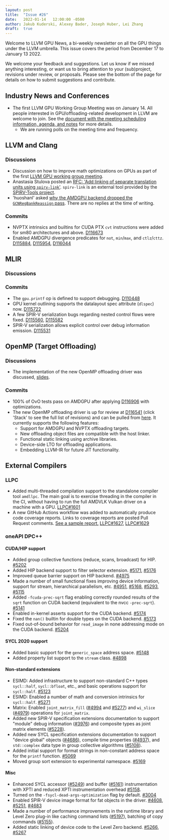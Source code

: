 ```yaml
---
layout: post
title:  "Issue #26"
date:   2022-01-14   12:00:00 -0500
author: Jakub Kuderski, Alexey Bader, Joseph Huber, Lei Zhang
draft:  true
---
```


Welcome to LLVM GPU News, a bi-weekly newsletter on all the GPU things under the LLVM umbrella.
This issue covers the period from December 17 to January 13 2022.

We welcome your feedback and suggestions. Let us know if we missed anything interesting, or want us to bring attention to your (sub)project, revisions under review, or proposals. Please see the bottom of the page for details on how to submit suggestions and contribute.


## Industry News and Conferences

*  The first LLVM GPU Working Group Meeting was on January 14. All people interested in GPU/offloading-related development in LLVM are welcome to join. See the [document with the meeting scheduling information, agenda, and notes](https://docs.google.com/document/d/1m_oSe1HwtWdQ2JUmMRTAVHbUS7Dv4MRsqptiYcgK6iI) for more details.
   *  We are running polls on the meeting time and frequency.


##  LLVM and Clang

### Discussions

*  Discussion on how to improve math optimizations on GPUs as part of the first [LLVM GPU working group meeting](https://docs.google.com/document/d/1m_oSe1HwtWdQ2JUmMRTAVHbUS7Dv4MRsqptiYcgK6iI/edit#heading=h.k8ma1s401a1).
*  Anastasia Stulova posted an [RFC: 'Add linking of separate translation units using `spirv-link`'](https://lists.llvm.org/pipermail/cfe-dev/2022-January/069658.html). `spirv-link` is an external tool provided by the [SPIRV-Tools project](https://github.com/KhronosGroup/SPIRV-Tools#linker).
*  'huoshanl' asked [why the AMDGPU backend dropped the `GCNRegBankReassign` pass](https://llvm.discourse.group/t/gcnregbankreassign-pass-issue/5303). There are no replies at the time of writing.

### Commits

*  NVPTX intrinsics and builtins for CUDA PTX `cvt` instructions were added for sm80 architectures and above. [D116673](https://reviews.llvm.org/D116673)
*  Enabled AMDGPU divergence predicates for `not`, `min`/`max`, and `ctlz`/`cttz`. [D115884](https://reviews.llvm.org/D115884), [D115954](https://reviews.llvm.org/D115954), [D116044](https://reviews.llvm.org/D116044)


## MLIR

### Discussions

### Commits

*  The `gpu.printf` op is defined to support debugging. [D110448](https://reviews.llvm.org/D110448)
*  GPU kernel outlining supports the datalayout spec attribute (`dlspec`) now. [D115722](https://reviews.llvm.org/D115722)
*  A few SPIR-V serialization bugs regarding nested control flows were fixed. [D115560](https://reviews.llvm.org/D115560), [D115582](https://reviews.llvm.org/D115582)
*  SPIR-V serialization allows explicit control over debug information emission. [D115531](https://reviews.llvm.org/D115531)


## OpenMP (Target Offloading)

### Discussions

*  The implementation of the new OpenMP offloading driver was discussed, [slides](https://docs.google.com/presentation/d/1QXKSdBWhLaUHyrI-dgd2yHMux3w_q2EF2sROyO0u52k).

### Commits

*  100% of OvO tests pass on AMDGPU after applying [D116906](https://reviews.llvm.org/D116906) with optimizations.
*  The new OpenMP offloading driver is up for review at [D116541](https://reviews.llvm.org/D116541) (click 'Stack' to see the full list of revisions) and can be pulled from [here](https://github.com/jhuber6/llvm-project/tree/NewDriver). It currently supports the following features:
   *  Support for AMDGPU and NVPTX offloading targets.
   *  New offloading object files are compatible with the host linker.
   *  Functional static linking using archive libraries.
   *  Device-side LTO for offloading applications.
   *  Embedding LLVM-IR for future JIT functionality.


## External Compilers

### LLPC

*  Added multi-threaded compilation support to the standalone compiler tool `amdllpc`. The main goal is to exercise threading in the compiler in the CI, without having to run the full AMDVLK Vulkan driver on a machine with a GPU. [LLPC#1601](https://github.com/GPUOpen-Drivers/llpc/pull/1601)
*  A new GitHub Actions workflow was added to automatically produce code coverage reports. Links to coverage reports are posted Pull Request comments. [See a sample report.](https://github.com/GPUOpen-Drivers/llpc/pull/1620#issuecomment-1010621514) [LLPC#1627](https://github.com/GPUOpen-Drivers/llpc/pull/1627), [LLPC#1629](https://github.com/GPUOpen-Drivers/llpc/pull/1629)

### oneAPI DPC++

#### CUDA/HIP support

*  Added group collective functions (reduce, scans, broadcast) for HIP. [#5202](https://github.com/intel/llvm/pull/5202)
*  Added HIP backend support to filter selector extension. [#5171](https://github.com/intel/llvm/pull/5171), [#5176](https://github.com/intel/llvm/pull/5176)
*  Improved queue barrier support on HIP backend. [#4975](https://github.com/intel/llvm/pull/4975)
*  Made a number of small functional fixes improving device information, support for stream, hierarchical parallelism, etc. [#4951](https://github.com/intel/llvm/pull/4951), [#5168](https://github.com/intel/llvm/pull/5168), [#5293](https://github.com/intel/llvm/pull/5293), [#5115](https://github.com/intel/llvm/pull/5115)
*  Added `-fcuda-prec-sqrt` flag enabling correctly rounded results of the `sqrt` function on CUDA backend (equivalent to the nvcc `-prec-sqrt`). [#5141](https://github.com/intel/llvm/pull/5141)
*  Enabled in-kernel asserts support for the CUDA backend. [#5174](https://github.com/intel/llvm/pull/5174)
*  Fixed the `nan()` builtin for double types on the CUDA backend. [#5173](https://github.com/intel/llvm/pull/5173)
*  Fixed out-of-bound behavior for `read_image` in none addressing mode on the CUDA backend. [#5204](https://github.com/intel/llvm/pull/5204)

#### SYCL 2020 support

*  Added basic support for the `generic_space` address space. [#5148](https://github.com/intel/llvm/pull/5148)
*  Added property list support to the `stream` class. [#4898](https://github.com/intel/llvm/pull/4898)

#### Non-standard extensions

*  ESIMD: Added infrastructure to support non-standard C++ types `sycl::half`, `sycl::bfloat`, etc., and basic operations support for `sycl::half`. [#5123](https://github.com/intel/llvm/pull/5123)
*  ESIMD: Enabled a number of math and conversion intrinsics for `sycl::half`. [#5271](https://github.com/intel/llvm/pull/5271)
*  Matrix: Enabled `joint_matrix_fill` ([#4994](https://github.com/intel/llvm/pull/4994) and [#5277](https://github.com/intel/llvm/pull/5277)) and `wi_slice` ([#4979](https://github.com/intel/llvm/pull/4979)) operations for `joint_matrix`.
*  Added new SPIR-V specification extensions documentation to support "module" debug information ([#3976](https://github.com/intel/llvm/pull/3976)) and composite types as joint matrix elements ([#5228](https://github.com/intel/llvm/pull/5228)).
*  Added new SYCL specification extensions documentation to support "device global" objects ([#4686](https://github.com/intel/llvm/pull/4686)), compile time properties ([#4937](https://github.com/intel/llvm/pull/4937)), and `std::complex` data type in group collective algorithms ([#5108](https://github.com/intel/llvm/pull/5108)).
*  Added initial support for format strings in non-constant address space for the `printf` function. [#5069](https://github.com/intel/llvm/pull/5069)
*  Moved group sort extension to experimental namespace. [#5169](https://github.com/intel/llvm/pull/5169)

#### Misc

*  Enhanced SYCL accessor ([#5249](https://github.com/intel/llvm/pull/5249)) and buffer ([#5161](https://github.com/intel/llvm/pull/5161)) instrumentation with XPTI and reduced XPTI instrumentation overhead [#5158](https://github.com/intel/llvm/pull/5158).
*  Turned on the `-fsycl-dead-args-optimization` flag by default. [#3004](https://github.com/intel/llvm/pull/3004)
*  Enabled SPIR-V device image format for fat objects in the driver. [#4608](https://github.com/intel/llvm/pull/4608), [#5251](https://github.com/intel/llvm/pull/5251), [#4683](https://github.com/intel/llvm/pull/4683)
*  Made a number of performance improvements in the runtime library and Level Zero plug-in like caching command lists ([#5197](https://github.com/intel/llvm/pull/5197)), batching of copy commands ([#5155](https://github.com/intel/llvm/pull/5155)).
*  Added static linking of device code to the Level Zero backend. [#5266](https://github.com/intel/llvm/pull/5266), [#5267](https://github.com/intel/llvm/pull/5267)
